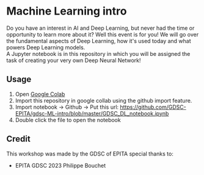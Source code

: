 # Machine Learning intro

Do you have an interest in AI and Deep Learning, but never had the time or opportunity to learn more about it? Well this event is for you! We will go over the fundamental aspects of Deep Learning, how it's used today and what powers Deep Learning models.  
A Jupyter notebook is in this repository in which you will be assigned the task of creating your very own Deep Neural Network!

## Usage
1. Open [Google Colab](https://colab.research.google.com/)  
2. Import this repository in google collab using the github import feature.
3. Import notebook -> Github -> Put this url: https://github.com/GDSC-EPITA/gdsc-ML-intro/blob/master/GDSC_DL_notebook.ipynb
4. Double click the file to open the notebook

## Credit
This workshop was made by the GDSC of EPITA special thanks to:
- EPITA GDSC 2023 Philippe Bouchet

